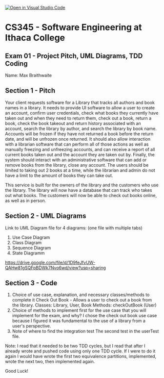 [![Open in Visual Studio Code](https://classroom.github.com/assets/open-in-vscode-c66648af7eb3fe8bc4f294546bfd86ef473780cde1dea487d3c4ff354943c9ae.svg)](https://classroom.github.com/online_ide?assignment_repo_id=10260444&assignment_repo_type=AssignmentRepo)
# CS345 - Software Engineering at Ithaca College
## Exam 01 - Project Pitch, UML Diagrams, TDD Coding

Name: Max Braithwaite

## Section 1 - Pitch 
Your client requests software for a Library that tracks all authors and book names in a library. It needs to provide UI software to allow a user to create an account, confirm user credentials, check what books they currently have taken out and when they need to return them, check out a book, return a book, check the book takeout and return history associated with an account, search the library by author, and search the library by book name. Accounts will be frozen if they have not returned a book before the return date, and will be unfrozen once returned. It should also allow interaction with a librarian software that can perform all of those actions as well as manually freezing and unfreezing accounts, and can receive a report of all current books taken out and the account they are taken out by. Finally, the system should interact with an administrative software that can add or remove books from the library, close any account.  The users should be limited to taking out 2 books at a time, while the librarian and admin do not have a limit to the amount of books they can take out.

This service is built for the owners of the library and the customers who use the library. The library will now have a database that can track who takes out what books. The customers will now be able to check out books online, as well as in person.


## Section 2 - UML Diagrams

Link to UML Diagram file for 4 diagrams: 
(one file with multiple tabs)
1. Use Case Diagram
2. Class Diagram
3. Sequence Diagram
4. State Diagramm

https://drive.google.com/file/d/1D9feJfvUW-QAHw81gSQFpBDWk7Nvo6wd/view?usp=sharing

## Section 3 - Code 
1. Choice of use case, explanation, and necessary classes/methods to complete it
Check Out Book - Allows a user to check out a book from the library.
Classes: Library, User, Book
Methods: checkOutBook (User)
1. Choice of methods to implement first for the use case that you will implement for the exam, and why?
I chose the check out book use case because I figured it was fundamental to the use of a library from a user's perspective. 
3. Note of where to find the integration test
The second test in the userTest file.

Note: I read that it needed to be two TDD cycles, but I read that after I already wrote and pushed code using only one TDD cycle. If I were to do it again I would have wrote the first two equivalence partitions, implemented, wrote the next two, then implemented again.

Good Luck!

